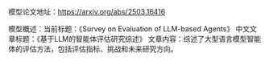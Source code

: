 模型论文地址：https://arxiv.org/abs/2503.16416

模型概述：当前标题：《Survey on Evaluation of LLM-based Agents》
中文文章标题：《基于LLM的智能体评估研究综述》
文章内容：综述了大型语言模型智能体的评估方法，包括评估指标、挑战和未来研究方向。
